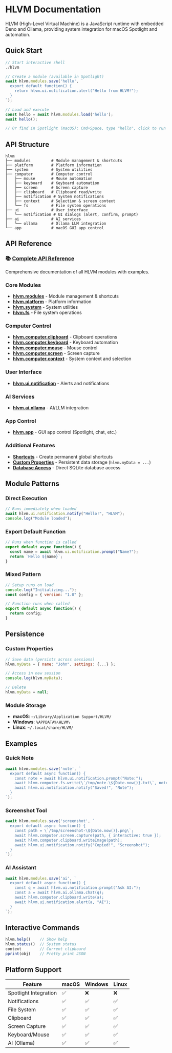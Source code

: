 # HLVM Documentation

HLVM (High-Level Virtual Machine) is a JavaScript runtime with embedded Deno and Ollama, providing system integration for macOS Spotlight and automation.

## Quick Start

```javascript
// Start interactive shell
./hlvm

// Create a module (available in Spotlight)
await hlvm.modules.save('hello', `
  export default function() {
    return hlvm.ui.notification.alert("Hello from HLVM!");
  }
`);

// Load and execute
const hello = await hlvm.modules.load('hello');
await hello();

// Or find in Spotlight (macOS): Cmd+Space, type "hello", click to run
```

## API Structure

```
hlvm
├── modules         # Module management & shortcuts
├── platform        # Platform information
├── system          # System utilities
├── computer        # Computer control
│   ├── mouse       # Mouse automation
│   ├── keyboard    # Keyboard automation
│   ├── screen      # Screen capture
│   ├── clipboard   # Clipboard read/write
│   ├── notification # System notifications
│   ├── context     # Selection & screen context
│   └── fs          # File system operations
├── ui              # User interface
│   └── notification # UI dialogs (alert, confirm, prompt)
├── ai              # AI services
│   └── ollama      # Ollama LLM integration
└── app             # macOS GUI app control
```

## API Reference

### 📚 [Complete API Reference](api-reference.md)
Comprehensive documentation of all HLVM modules with examples.

### Core Modules
- [**hlvm.modules**](modules.md) - Module management & shortcuts
- [**hlvm.platform**](platform.md) - Platform information
- [**hlvm.system**](system.md) - System utilities
- [**hlvm.fs**](fs.md) - File system operations

### Computer Control
- [**hlvm.computer.clipboard**](computer/clipboard.md) - Clipboard operations
- [**hlvm.computer.keyboard**](computer/keyboard.md) - Keyboard automation
- [**hlvm.computer.mouse**](computer/mouse.md) - Mouse control
- [**hlvm.computer.screen**](computer/screen.md) - Screen capture
- [**hlvm.computer.context**](context.md) - System context and selection

### User Interface
- [**hlvm.ui.notification**](ui/notification.md) - Alerts and notifications

### AI Services
- [**hlvm.ai.ollama**](ai/ollama.md) - AI/LLM integration

### App Control
- [**hlvm.app**](app.md) - GUI app control (Spotlight, chat, etc.)

### Additional Features
- [**Shortcuts**](shortcuts.md) - Create permanent global shortcuts
- [**Custom Properties**](persistence.md) - Persistent data storage (`hlvm.myData = ...`)
- [**Database Access**](db.md) - Direct SQLite database access

## Module Patterns

### Direct Execution
```javascript
// Runs immediately when loaded
await hlvm.ui.notification.notify("Hello!", "HLVM");
console.log("Module loaded");
```

### Export Default Function
```javascript
// Runs when function is called
export default async function() {
  const name = await hlvm.ui.notification.prompt("Name?");
  return `Hello ${name}`;
}
```

### Mixed Pattern
```javascript
// Setup runs on load
console.log("Initializing...");
const config = { version: "1.0" };

// Function runs when called
export default async function() {
  return config;
}
```

## Persistence

### Custom Properties
```javascript
// Save data (persists across sessions)
hlvm.myData = { name: "John", settings: {...} };

// Access in new session
console.log(hlvm.myData);

// Delete
hlvm.myData = null;
```

### Module Storage
- **macOS**: `~/Library/Application Support/HLVM/`
- **Windows**: `%APPDATA%\HLVM\`
- **Linux**: `~/.local/share/HLVM/`

## Examples

### Quick Note
```javascript
await hlvm.modules.save('note', `
  export default async function() {
    const note = await hlvm.ui.notification.prompt("Note:");
    await hlvm.computer.fs.write(\`/tmp/note-\${Date.now()}.txt\`, note);
    await hlvm.ui.notification.notify("Saved!", "Note");
  }
`);
```

### Screenshot Tool
```javascript
await hlvm.modules.save('screenshot', `
  export default async function() {
    const path = \`/tmp/screenshot-\${Date.now()}.png\`;
    await hlvm.computer.screen.capture(path, { interactive: true });
    await hlvm.computer.clipboard.writeImage(path);
    await hlvm.ui.notification.notify("Copied!", "Screenshot");
  }
`);
```

### AI Assistant
```javascript
await hlvm.modules.save('ai', `
  export default async function() {
    const q = await hlvm.ui.notification.prompt("Ask AI:");
    const a = await hlvm.ai.ollama.chat(q);
    await hlvm.computer.clipboard.write(a);
    await hlvm.ui.notification.alert(a, "AI");
  }
`);
```

## Interactive Commands

```javascript
hlvm.help()    // Show help
hlvm.status()  // System status
context        // Current clipboard
pprint(obj)    // Pretty print JSON
```

## Platform Support

| Feature | macOS | Windows | Linux |
|---------|-------|---------|-------|
| Spotlight Integration | ✅ | ❌ | ❌ |
| Notifications | ✅ | ✅ | ✅ |
| File System | ✅ | ✅ | ✅ |
| Clipboard | ✅ | ✅ | ✅ |
| Screen Capture | ✅ | ✅ | ✅ |
| Keyboard/Mouse | ✅ | ✅ | ✅ |
| AI (Ollama) | ✅ | ✅ | ✅ |